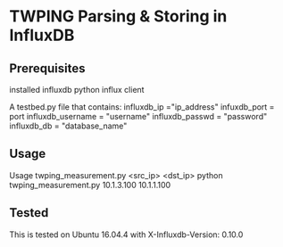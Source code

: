 # TWPING Parsing & Storing in InfluxDB 

## Prerequisites
installed influxdb
python influx client

A testbed.py file that contains:
influxdb_ip ="ip_address"
infuxdb_port = port
influxdb_username = "username"
influxdb_passwd = "password"
influxdb_db = "database_name"

## Usage
Usage twping_measurement.py <src_ip> <dst_ip>
python twping_measurement.py 10.1.3.100 10.1.1.100

## Tested
This is tested on Ubuntu 16.04.4 with X-Influxdb-Version: 0.10.0
